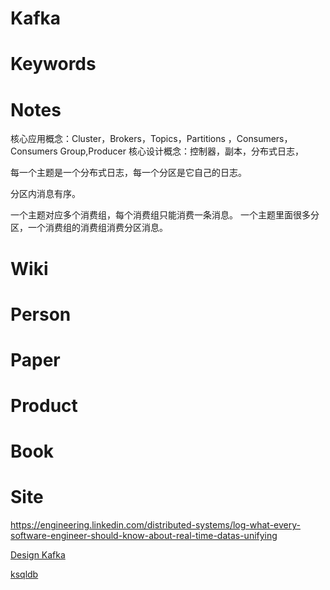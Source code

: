 # Kafka

# Keywords


# Notes

核心应用概念：Cluster，Brokers，Topics，Partitions ，Consumers，Consumers Group,Producer
核心设计概念：控制器，副本，分布式日志，

每一个主题是一个分布式日志，每一个分区是它自己的日志。

分区内消息有序。

一个主题对应多个消费组，每个消费组只能消费一条消息。
一个主题里面很多分区，一个消费组的消费组消费分区消息。


# Wiki


# Person



# Paper



# Product



# Book


# Site

https://engineering.linkedin.com/distributed-systems/log-what-every-software-engineer-should-know-about-real-time-datas-unifying

[Design Kafka](https://kafka.apache.org/documentation/#design)

[ksqldb](https://ksqldb.io/)